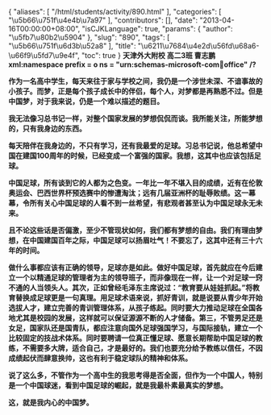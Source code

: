 {
    "aliases": [
        "/html/students/activity/890.html"
    ],
    "categories": [
        "\u5b66\u751f\u4e4b\u7a97"
    ],
    "contributors": [],
    "date": "2013-04-16T00:00:00+08:00",
    "isCJKLanguage": true,
    "params": {
        "author": "\u5fb7\u80b2\u5904"
    },
    "slug": "890",
    "tags": [
        "\u5b66\u751f\u6d3b\u52a8"
    ],
    "title": "\u6211\u7684\u4e2d\u56fd\u68a6-\u66f9\u5fd7\u9e4f",
    "toc": true
}
**天津外大附校 高二3班 曹志鹏xml:namespace prefix = o ns = "urn:schemas-microsoft-com:office:office" /?**

**作为一名高中学生，每天来往于家与学校之间，我仍是一个涉世未深、不谙事故的小孩子。而梦，正是每个孩子成长中的伴侣，每个人，对梦都是再熟悉不过。但是中国梦，对于我来说，仍是一个难以描述的题目。**

**我无法像习总书记一样，对整个国家发展的梦想侃侃而谈。我所能关注，所能梦想的，只有我身边的东西。**

**每天陪伴在我身边的，不只有学习，还有我最爱的足球。习总书记说，他总希望中国在建国100周年的时候，已经变成一个富强的国家。我想，这其中也应该包括足球。**

**中国足球，所有谈到它的人都为之色变。一年比一年不堪入目的成绩，近有在伦敦奥运会、巴西世界杯预选赛中的惨遭淘汰；远有几届亚洲杯的耻辱败绩。这一幕幕，令所有关心中国足球的人看不到一丝希望，有悲观者甚至认为中国足球永无未来。**

**且不论这些话是否偏激，至少不管现状如何，我们都有梦想的自由。我们有理由梦想，在中国建国百年之际，中国足球可以扬眉吐气！不要忘了，这其中还有三十六年的时间。**

**做什么事都应该有正确的领导，足球亦是如此。做好中国足球，首先就应在今后建立一个以精通足球的管理者为主的领导班子，而非像现在一样，让一个对足球一窍不通的人当领头人。其次，正如曾经毛泽东主席说过：“教育要从娃娃抓起。”将教育替换成足球更是一句真理。用足球术语来说，抓好青训，就是说要从青少年开始选拔人才，建立完善的青训管理体系，从孩子练起。同时要大力推动足球在全国各地尤其是校园的发展，这样就可以保证源源不断的人才储备。第三，不管男足还是女足，国家队还是国青队，都应注意向国外足球强国学习，与国际接轨，建立一个比较固定的技战术体系。同时要聘请一位真正懂足球、愿意长期帮助中国足球的教练，不需要多大牌，适合自己，才是最好的。我们也要充分给予教练以信任，不因成绩起伏而肆意换帅，这也有利于稳定球队的精神和体系。**

**说了这么多，不管作为一个高中生的我思考得是否全面，但作为一个中国人，特别是一个中国球迷，看到中国足球的崛起，就是我最朴素最真实的梦想。**

**这，就是我内心的中国梦。**

